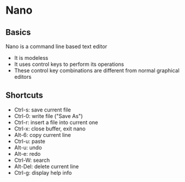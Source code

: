 # Nano

## Basics

Nano is a command line based text editor
- It is modeless
- It uses control keys to perform its operations
- These control key combinations are different from normal graphical editors

## Shortcuts
- Ctrl-s: save current file
- Ctrl-0: write file ("Save As")
- Ctrl-r: insert a file into current one
- Ctrl-x: close buffer, exit nano
- Alt-6: copy current line
- Ctrl-u: paste
- Alt-u: undo
- Alt-e: redo
- Ctrl-W: search
- Alt-Del: delete current line
- Ctrl-g: display help info
